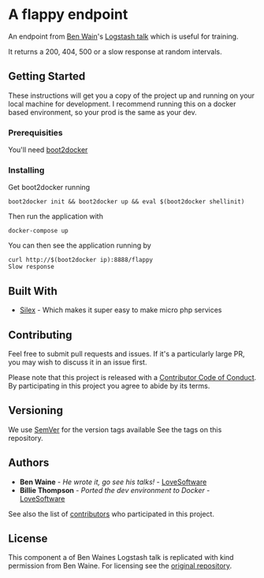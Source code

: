 # A flappy endpoint

An endpoint from [Ben Wain](https://github.com/LoveSoftware)'s [Logstash talk](https://github.com/LoveSoftware/application-logging-with-logstash) which is useful for training. 

It returns a 200, 404, 500 or a slow response at random intervals.

## Getting Started

These instructions will get you a copy of the project up and running on your local machine for development. I recommend 
running this on a docker based environment, so your prod is the same as your dev.

### Prerequisities

You'll need [boot2docker](http://boot2docker.io/)

### Installing

Get boot2docker running

```
boot2docker init && boot2docker up && eval $(boot2docker shellinit)
```

Then run the application with
```
docker-compose up
```

You can then see the application running by

```
curl http://$(boot2docker ip):8888/flappy
Slow response
```

## Built With

* [Silex](http://silex.sensiolabs.org/) - Which makes it super easy to make micro php services 

## Contributing
Feel free to submit pull requests and issues. If it's a particularly large PR, you may wish to discuss it in an issue first.

Please note that this project is released with a [Contributor Code of Conduct](https://github.com/PurpleBooth/flappy-endpoint/blob/master/code_of_conduct.md). By participating in this project you agree to abide by its terms.

## Versioning

We use [SemVer](http://semver.io/) for the version tags available See the tags on this repository. 

## Authors

* **Ben Waine** - *He wrote it, go see his talks!* - [LoveSoftware](https://github.com/LoveSoftware)
* **Billie Thompson** - *Ported the dev environment to Docker* - [LoveSoftware](https://github.com/PurpleBooth)

See also the list of [contributors](https://github.com/PurpleBooth/flappy-endpoint/contributors) who participated in this project.

## License

This component a of Ben Waines Logstash talk is replicated with kind permission from Ben Waine. For licensing see the [original repository](https://github.com/LoveSoftware/application-logging-with-logstash).
